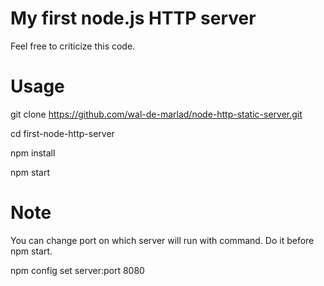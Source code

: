 # My first node.js HTTP server

Feel free to criticize this code.

# Usage

git clone https://github.com/wal-de-marlad/node-http-static-server.git

cd first-node-http-server

npm install

npm start

# Note

You can change port on which server will run with command. Do it before npm start.

npm config set server:port 8080
